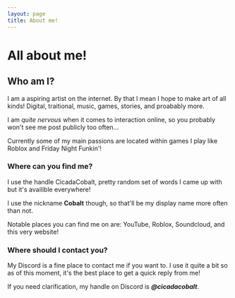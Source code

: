 ```yaml
---
layout: page
title: About me!
---
```

# All about me!

## Who am I?
I am a aspiring artist on the internet. By that I mean I hope to make art of all kinds! Digital, traitional, music, games, stories, and proabably more.

I am _quite nervous_ when it comes to interaction online, so you probably won't see me post publicly too often...

Currently some of my main passions are located within games I play like Roblox and Friday Night Funkin'!

### Where can you find me?
I use the handle CicadaCobalt, pretty random set of words I came up with but it's availible everywhere!

I use the nickname **Cobalt** though, so that'll be my display name more often than not.

Notable places you can find me on are: YouTube, Roblox, Soundcloud, and this very website!

### Where should I contact you?
My Discord is a fine place to contact me if you want to. I use it quite a bit so as of this moment, it's the best place to get a quick reply from me!

If you need clarification, my handle on Discord is _**@cicadacobalt**_.
